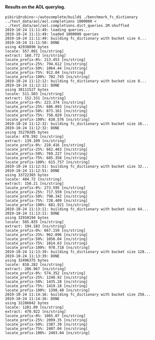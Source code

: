#### Results on the AOL querylog.

	pibiri@rubino:~/autocomplete/build$ ./benchmark_fc_dictionary ../test_data/aol/aol.completions 1000000 < ../test_data/aol/aol.completions.dict_queries.1M.shuffled 
	2019-10-24 11:11:49: loading queries...
	2019-10-24 11:11:49: loaded 1000000 queries
	2019-10-24 11:11:49: building fc_dictionary with bucket size 4...
	2019-10-24 11:11:50: DONE
	using 42938890 bytes
	locate: 557.091 [ns/string]
	extract: 168.772 [ns/string]
	locate_prefix-0%: 213.453 [ns/string]
	locate_prefix-25%: 794.612 [ns/string]
	locate_prefix-50%: 1064.44 [ns/string]
	locate_prefix-75%: 912.04 [ns/string]
	locate_prefix-100%: 702.745 [ns/string]
	2019-10-24 11:12:12: building fc_dictionary with bucket size 8...
	2019-10-24 11:12:12: DONE
	using 38111527 bytes
	locate: 511.503 [ns/string]
	extract: 152.331 [ns/string]
	locate_prefix-0%: 223.374 [ns/string]
	locate_prefix-25%: 686.093 [ns/string]
	locate_prefix-50%: 873.161 [ns/string]
	locate_prefix-75%: 758.029 [ns/string]
	locate_prefix-100%: 638.576 [ns/string]
	2019-10-24 11:12:32: building fc_dictionary with bucket size 16...
	2019-10-24 11:12:32: DONE
	using 35270205 bytes
	locate: 478.592 [ns/string]
	extract: 139.109 [ns/string]
	locate_prefix-0%: 228.416 [ns/string]
	locate_prefix-25%: 662.483 [ns/string]
	locate_prefix-50%: 769.227 [ns/string]
	locate_prefix-75%: 685.358 [ns/string]
	locate_prefix-100%: 615.757 [ns/string]
	2019-10-24 11:12:51: building fc_dictionary with bucket size 32...
	2019-10-24 11:12:51: DONE
	using 33722303 bytes
	locate: 484.72 [ns/string]
	extract: 150.21 [ns/string]
	locate_prefix-0%: 273.595 [ns/string]
	locate_prefix-25%: 717.559 [ns/string]
	locate_prefix-50%: 790.342 [ns/string]
	locate_prefix-75%: 728.409 [ns/string]
	locate_prefix-100%: 681.921 [ns/string]
	2019-10-24 11:13:11: building fc_dictionary with bucket size 64...
	2019-10-24 11:13:11: DONE
	using 32910194 bytes
	locate: 585.835 [ns/string]
	extract: 194.183 [ns/string]
	locate_prefix-0%: 667.159 [ns/string]
	locate_prefix-25%: 962.096 [ns/string]
	locate_prefix-50%: 1056.04 [ns/string]
	locate_prefix-75%: 1014.63 [ns/string]
	locate_prefix-100%: 978.718 [ns/string]
	2019-10-24 11:13:39: building fc_dictionary with bucket size 128...
	2019-10-24 11:13:39: DONE
	using 32496375 bytes
	locate: 810.282 [ns/string]
	extract: 286.967 [ns/string]
	locate_prefix-0%: 574.352 [ns/string]
	locate_prefix-25%: 1248.92 [ns/string]
	locate_prefix-50%: 1435.28 [ns/string]
	locate_prefix-75%: 1419.18 [ns/string]
	locate_prefix-100%: 1398.48 [ns/string]
	2019-10-24 11:14:16: building fc_dictionary with bucket size 256...
	2019-10-24 11:14:16: DONE
	using 32286042 bytes
	locate: 1281.09 [ns/string]
	extract: 470.922 [ns/string]
	locate_prefix-0%: 1065.07 [ns/string]
	locate_prefix-25%: 2099.35 [ns/string]
	locate_prefix-50%: 2387.39 [ns/string]
	locate_prefix-75%: 2407.04 [ns/string]
	locate_prefix-100%: 2403.04 [ns/string]